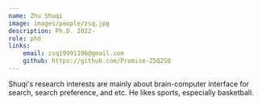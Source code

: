 ```yaml
---
name: Zhu Shuqi  
image: images/people/zsq.jpg  
description: Ph.D. 2022-  
role: phd  
links:  
    email: zsq19991106@gmail.com  
    github: https://github.com/Promise-Z5Q2SQ  
---
```


Shuqi's research interests are mainly about brain-computer interface for search, search preference, and etc. He likes sports, especially basketball.